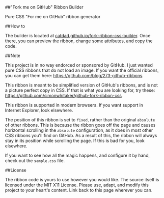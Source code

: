 ##"Fork me on GitHub" Ribbon Builder

Pure CSS "For me on GitHub" ribbon generator

##How to

The builder is located at [catdad.github.io/fork-ribbon-css-builder](http://catdad.github.io/fork-ribbon-css-builder). Once there, you can preview the ribbon, change some attributes, and copy the code.

##Note

This project is in no way endorced or sponsored by GitHub. I just wanted pure CSS ribbons that do not load an image. If you want the official ribbons, you can get them here: https://github.com/blog/273-github-ribbons

This ribbon is meant to be simplified version of GitHub's ribbons, and is not a picture perfect copy in CSS. If that is what you are looking for, try these: https://github.com/simonwhitaker/github-fork-ribbon-css

This ribbon is supported in modern browsers. If you want support in Internet Explorer, look elsewhere.

The position of this ribbon is set to `fixed`, rather than the original `absolute` of other ribbons. This is because the ribbon goes off the page and causes horizontal scrolling in the `absolute` configuration, as it does in most other CSS ribbons you'll find on GitHub. As a result of this, the ribbon will always stay in its position while scrolling the page. If this is bad for you, look elsewhere.

If you want to see how all the magic happens, and configure it by hand, check out the `sample.css` file.

##License

The ribbon code is yours to use however you would like. The source itself is licensed under the MIT X11 License. Please use, adapt, and modify this project to your heart's content. Link back to this page wherever you can.
